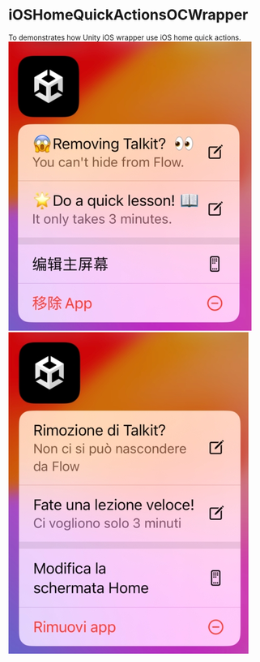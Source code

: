 # iOSHomeQuickActionsOCWrapper
To demonstrates how Unity iOS wrapper use iOS home quick actions.
![QuickActionsDisplay](./thumbs/QuickActionsDisplay.jpeg)
![QuickActionsLocalizationDisplay](./thumbs/QuickActionsLocalizationDisplay.jpeg)
